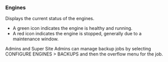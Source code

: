### Engines

Displays the current status of the engines. 
- A green icon indicates the engine is healthy and running.
- A red icon indicates the engine is stopped, generally due to a maintenance window.

 Admins and Super Site Admins can manage backup jobs by selecting CONFIGURE ENGINES > BACKUPS and then the overflow menu for the job.
 


